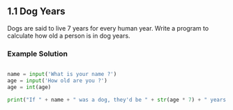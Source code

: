 ## 1.1 Dog Years

Dogs are said to live 7 years for every human year. Write a program to calculate how old a person is in dog years.

### Example Solution

```python

name = input('What is your name ?')
age = input('How old are you ?')
age = int(age)

print("If " + name + " was a dog, they'd be " + str(age * 7) + " years old")

```

